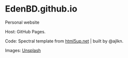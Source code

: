 # EdenBD.github.io
Personal website

Host: GitHub Pages. 

Code: Spectral template from [html5up.net](https://html5up.net/solid-state) | built by @ajlkn. 

Images: [Unsplash](unsplash.com)
